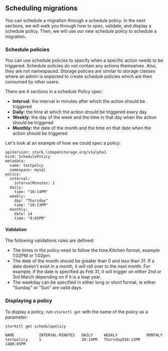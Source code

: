 ## Scheduling migrations

You can schedule a migration through a schedule policy. In the next sections, we will walk you through how to spec, validate, and display a schedule policy. Then, we will use our new schedule policy to schedule a migration.

### Schedule policies

You can use schedule policies to specify when a specific action needs to be triggered. Schedule policies do not contain any actions themselves. Also, they are not namespaced.
Storage policies are similar to storage classes where an admin is expected to create schedule policies which are then consumed by other users.

There are 4 sections in a schedule Policy spec:

* **Interval:** the interval in minutes after which the action should be triggered
* **Daily:** the time at which the action should be triggered every day
* **Weekly:** the day of the week and the time in that day when the action should be triggered
* **Monthly:** the date of the month and the time on that date when the action should be triggered

Let's look at an example of how we could spec a policy:

```text
apiVersion: stork.libopenstorage.org/v1alpha1
kind: SchedulePolicy
metadata:
  name: testpolcy
  namespace: mysql
policy:
  interval:
    intervalMinutes: 1
  daily:
    time: "10:14PM"
  weekly:
    day: "Thursday"
    time: "10:13PM"
  monthly:
    date: 14
    time: "8:05PM"
```

#### Validation

The following validations rules are defined:

* The times in the policy need to follow the time.Kitchen format, example 1:02PM or 1:02pm.
* The date of the month should be greater than 0 and less than 31. If a date doesn't exist in a month, it will roll over to the next month. For example, if the date is specified as Feb 31, it will trigger on either 2nd or 3rd March depending on if it is a leap year.
* The weekday can be specified in either long or short format, ie either "Sunday" or "Sun" are valid days.

### Displaying a policy

To display a policy, run `storkctl get` with the name of the policy as a parameter:

```text
storkctl get schedulepolicy
```

```
NAME           INTERVAL-MINUTES   DAILY     WEEKLY             MONTHLY
testpolicy     1                  10:14PM   Thursday@10:13PM   14@8:05PM
```